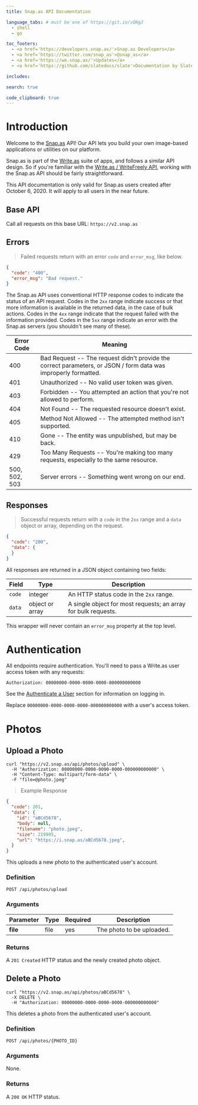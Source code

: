 ```yaml
---
title: Snap.as API Documentation

language_tabs: # must be one of https://git.io/vQNgJ
  - shell
  - go

toc_footers:
  - <a href='https://developers.snap.as/'>Snap.as Developers</a>
  - <a href='https://twitter.com/snap_as'>@snap_as</a>
  - <a href='https://we.snap.as/'>Updates</a>
  - <a href='https://github.com/slatedocs/slate'>Documentation by Slate</a>

includes:

search: true

code_clipboard: true
---
```


# Introduction

Welcome to the [Snap.as](https://snap.as) API! Our API lets you build your own image-based applications or utilities on our platform.

Snap.as is part of the [Write.as](https://write.as) suite of apps, and follows a similar API design. So if you're familiar with the [Write.as / WriteFreely API](https://developers.write.as/docs/api/), working with the Snap.as API should be fairly straightforward.

<aside class="notice">
This API documentation is only valid for Snap.as users created after October 6, 2020. It will apply to all users in the near future.
</aside>

## Base API

Call all requests on this base URL: `https://v2.snap.as`

## Errors

> Failed requests return with an error `code` and `error_msg`, like below.

```json
{
  "code": "400",
  "error_msg": "Bad request."
}
```

The Snap.as API uses conventional HTTP response codes to indicate the status of an API request. Codes in the `2xx` range indicate success or that more information is available in the returned data, in the case of bulk actions.
Codes in the `4xx` range indicate that the request failed with the information provided. Codes in the `5xx` range indicate an error with the Snap.as servers (you shouldn't see many of these).

Error Code | Meaning
---------- | -------
400 | Bad Request -- The request didn't provide the correct parameters, or JSON / form data was improperly formatted.
401 | Unauthorized -- No valid user token was given.
403 | Forbidden -- You attempted an action that you're not allowed to perform.
404 | Not Found -- The requested resource doesn't exist.
405 | Method Not Allowed -- The attempted method isn't supported.
410 | Gone -- The entity was unpublished, but may be back.
429 | Too Many Requests -- You're making too many requests, especially to the same resource.
500, 502, 503 | Server errors -- Something went wrong on our end.

## Responses

> Successful requests return with a `code` in the `2xx` range and a `data` object or array, depending on the request.

```json
{
  "code": "200",
  "data": {
  }
}
```

All responses are returned in a JSON object containing two fields:

Field | Type | Description
----- | ---- | -----------
`code` | integer | An HTTP status code in the `2xx` range.
`data` | object or array | A single object for most requests; an array for bulk requests.

This wrapper will never contain an `error_msg` property at the top level.

# Authentication

All endpoints require authentication. You'll need to pass a Write.as user access token with any requests:

`Authorization: 00000000-0000-0000-0000-000000000000`

See the [Authenticate a User](https://developers.write.as/docs/api/#authenticate-a-user) section for information on logging in.

<aside class="notice">
Replace <code>00000000-0000-0000-0000-000000000000</code> with a user's access token.
</aside>

# Photos

## Upload a Photo

```shell
curl "https://v2.snap.as/api/photos/upload" \
  -H "Authorization: 00000000-0000-0000-0000-000000000000" \
  -H "Content-Type: multipart/form-data" \
  -F "file=@photo.jpeg"
```

> Example Response

```json
{
  "code": 201,
  "data": {
    "id": "aBCd5678",
    "body": null,
    "filename": "photo.jpeg",
    "size": 219995,
    "url": "https://i.snap.as/aBCd5678.jpeg",
  }
}
```

This uploads a new photo to the authenticated user's account.

### Definition

`POST /api/photos/upload`

### Arguments

Parameter | Type | Required | Description
--------- | ---- | -------- | -----------
**file** | file | yes | The photo to be uploaded.

### Returns

A `201 Created` HTTP status and the newly created photo object.

## Delete a Photo

```shell
curl "https://v2.snap.as/api/photos/aBCd5678" \
  -X DELETE \
  -H "Authorization: 00000000-0000-0000-0000-000000000000"
```

This deletes a photo from the authenticated user's account.

### Definition

`POST /api/photos/{PHOTO_ID}`

### Arguments

None.

### Returns

A `200 OK` HTTP status.
